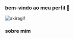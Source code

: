 ### bem-vindo ao meu perfil 🥀

![akiragif](https://user-images.githubusercontent.com/130713451/231973504-32aa7297-f877-44a7-8043-18ae06ac5bad.gif)

### sobre mim
